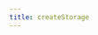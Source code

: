 ```yaml
---
title: createStorage
---
```


<script setup>
const docsPath = "react"
const packageName = 'wagmi'
</script>

<!--@include: @shared/createStorage.md-->
